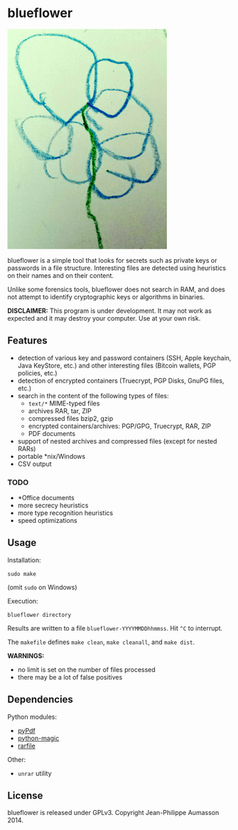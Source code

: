 blueflower
==========

![logo](blueflower.jpg)

blueflower is a simple tool that looks for secrets such as private keys
or passwords in a file structure.
Interesting files are detected using heuristics on their names and on
their content.

Unlike some forensics tools, blueflower does not search in RAM, and
does not attempt to identify cryptographic keys or algorithms in
binaries.

**DISCLAIMER:** This program is under development. It may not work as
expected and it may destroy your computer. Use at your own risk.


Features
------------

* detection of various key and password containers (SSH, Apple keychain,
  Java KeyStore, etc.) and other interesting files (Bitcoin wallets, PGP
  policies, etc.)
* detection of encrypted containers (Truecrypt, PGP Disks, GnuPG files, etc.)
* search in the content of the following types of files:
    - `text/*` MIME-typed files
    - archives RAR, tar, ZIP
    - compressed files bzip2, gzip
    - encrypted containers/archives: PGP/GPG, Truecrypt, RAR, ZIP
    - PDF documents
* support of nested archives and compressed files (except for nested RARs)
* portable \*nix/Windows
* CSV output


### TODO

* \*Office documents
* more secrecy heuristics
* more type recognition heuristics
* speed optimizations


Usage
------------

Installation:
```
sudo make
```
(omit `sudo` on Windows)

Execution:
```
blueflower directory
```

Results are written to a file `blueflower-YYYYMMDDhhmmss`. Hit `^C` to
interrupt.

The `makefile` defines `make clean`, `make cleanall`, and `make dist`.

**WARNINGS:**

* no limit is set on the number of files processed
* there may be a lot of false positives


Dependencies
------------

Python modules:
* [pyPdf](https://pypi.python.org/pypi/pyPdf/)
* [python-magic](https://pypi.python.org/pypi/python-magic/)
* [rarfile](https://pypi.python.org/pypi/rarfile/)

Other:
* `unrar` utility


License
-------

blueflower is released under GPLv3. Copyright Jean-Philippe Aumasson 2014.
